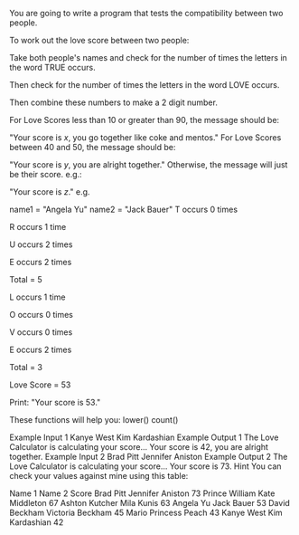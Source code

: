 You are going to write a program that tests the compatibility between two people.

To work out the love score between two people:

Take both people's names and check for the number of times the letters in the word TRUE occurs.

Then check for the number of times the letters in the word LOVE occurs.

Then combine these numbers to make a 2 digit number.

For Love Scores less than 10 or greater than 90, the message should be:

"Your score is *x*, you go together like coke and mentos."
For Love Scores between 40 and 50, the message should be:

"Your score is *y*, you are alright together."
Otherwise, the message will just be their score. e.g.:

"Your score is *z*."
e.g.

name1 = "Angela Yu"
name2 = "Jack Bauer"
T occurs 0 times

R occurs 1 time

U occurs 2 times

E occurs 2 times

Total = 5

L occurs 1 time

O occurs 0 times

V occurs 0 times

E occurs 2 times

Total = 3

Love Score = 53

Print: "Your score is 53."

These functions will help you:
lower() count()

Example Input 1
Kanye West
Kim Kardashian
Example Output 1
The Love Calculator is calculating your score...
Your score is 42, you are alright together.
Example Input 2
Brad Pitt
Jennifer Aniston
Example Output 2
The Love Calculator is calculating your score...
Your score is 73.
Hint
You can check your values against mine using this table:

Name 1	Name 2	Score
Brad Pitt	Jennifer Aniston	73
Prince William	Kate Middleton	67
Ashton Kutcher	Mila Kunis	63
Angela Yu	Jack Bauer	53
David Beckham	Victoria Beckham	45
Mario	Princess Peach	43
Kanye West	Kim Kardashian	42
